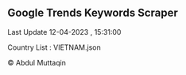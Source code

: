 

## Google Trends Keywords Scraper 
 
Last Update 12-04-2023 , 15:31:00

Country List :
VIETNAM.json



© Abdul Muttaqin 
